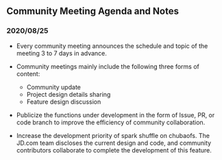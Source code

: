 ## Community Meeting Agenda and Notes

### 2020/08/25

- Every community meeting announces the schedule and topic of the meeting 3 to 7 days in advance.

- Community meetings mainly include the following three forms of content:
  - Community update
  - Project design details sharing
  - Feature design discussion

- Publicize the functions under development in the form of Issue, PR, or code branch to improve the efficiency of community collaboration.

- Increase the development priority of spark shuffle on chubaofs. The JD.com team discloses the current design and code, and community contributors collaborate to complete the development of this feature.
